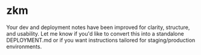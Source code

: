 # zkm
Your dev and deployment notes have been improved for clarity, structure, and usability. Let me know if you'd like to convert this into a standalone DEPLOYMENT.md or if you want instructions tailored for staging/production environments.
